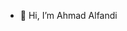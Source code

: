 - 👋 Hi, I’m Ahmad Alfandi


<!---
fandeesign/fandeesign is a ✨ special ✨ repository because its `README.md` (this file) appears on your GitHub profile.
You can click the Preview link to take a look at your changes.
--->
